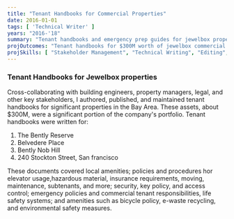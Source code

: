 ```yaml
---
title: "Tenant Handbooks for Commercial Properties"
date: 2016-01-01
tags: [ 'Technical Writer' ]
years: "2016-'18"
summary: "Tenant handbooks and emergency prep guides for jewelbox properties"
projOutcomes: "Tenant handbooks for $300M worth of jewelbox commercial and residential properties int he Bay Area."
projSkills: [ "Stakeholder Management", "Technical Writing", "Editing", "Facilitation", "Research", "Collaboration" ]
---
```


### Tenant Handbooks for Jewelbox properties

Cross-collaborating with building engineers, property managers, legal, and other key stakeholders, I authored, published, and maintained tenant handbooks for significant properties in the Bay Area. These assets, about $300M, were a significant portion of the company's portfolio. Tenant handbooks were written for:

1. The Bently Reserve
1. Belvedere Place
1. Bently Nob Hill
1. 240 Stockton Street, San francisco

These documents covered local amenities; policies and procedures hor elevator usage,hazardous material, insurance requirements, moving, maintenance, subtenants, and more; security, key policy, and access control; emergency policies and commercial tenant responsibilities, life safety systems; and amenities such as bicycle policy, e-waste recycling, and environmental safety measures. 